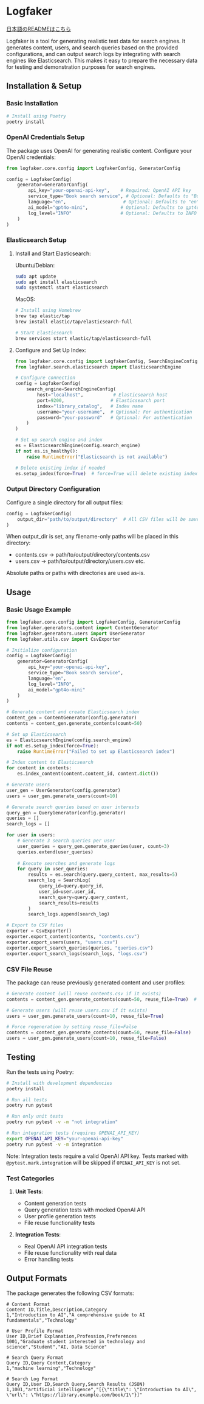 # Logfaker

[日本語のREADMEはこちら](README.ja.md)

Logfaker is a tool for generating realistic test data for search engines. It generates content, users, and search queries based on the provided configurations, and can output search logs by integrating with search engines like Elasticsearch. This makes it easy to prepare the necessary data for testing and demonstration purposes for search engines.

## Installation & Setup

### Basic Installation

```bash
# Install using Poetry
poetry install
```

### OpenAI Credentials Setup

The package uses OpenAI for generating realistic content. Configure your OpenAI credentials:

```python
from logfaker.core.config import LogfakerConfig, GeneratorConfig

config = LogfakerConfig(
    generator=GeneratorConfig(
        api_key="your-openai-api-key",    # Required: OpenAI API key
        service_type="Book search service", # Optional: Defaults to "Book search service"
        language="en",                     # Optional: Defaults to "en"
        ai_model="gpt4o-mini",            # Optional: Defaults to gpt4o-mini
        log_level="INFO"                  # Optional: Defaults to INFO
    )
)
```

### Elasticsearch Setup

1. Install and Start Elasticsearch:

   Ubuntu/Debian:
   ```bash
   sudo apt update
   sudo apt install elasticsearch
   sudo systemctl start elasticsearch
   ```

   MacOS:
   ```bash
   # Install using Homebrew
   brew tap elastic/tap
   brew install elastic/tap/elasticsearch-full
   
   # Start Elasticsearch
   brew services start elastic/tap/elasticsearch-full
   ```

2. Configure and Set Up Index:
   ```python
   from logfaker.core.config import LogfakerConfig, SearchEngineConfig
   from logfaker.search.elasticsearch import ElasticsearchEngine

   # Configure connection
   config = LogfakerConfig(
       search_engine=SearchEngineConfig(
           host="localhost",           # Elasticsearch host
           port=9200,                 # Elasticsearch port
           index="library_catalog",   # Index name
           username="your-username",  # Optional: For authentication
           password="your-password"   # Optional: For authentication
       )
   )

   # Set up search engine and index
   es = ElasticsearchEngine(config.search_engine)
   if not es.is_healthy():
       raise RuntimeError("Elasticsearch is not available")
   
   # Delete existing index if needed
   es.setup_index(force=True)  # force=True will delete existing index
   ```

### Output Directory Configuration

Configure a single directory for all output files:

```python
config = LogfakerConfig(
    output_dir="path/to/output/directory"  # All CSV files will be saved here
)
```

When output_dir is set, any filename-only paths will be placed in this directory:
- contents.csv -> path/to/output/directory/contents.csv
- users.csv -> path/to/output/directory/users.csv
etc.

Absolute paths or paths with directories are used as-is.

## Usage

### Basic Usage Example

```python
from logfaker.core.config import LogfakerConfig, GeneratorConfig
from logfaker.generators.content import ContentGenerator
from logfaker.generators.users import UserGenerator
from logfaker.utils.csv import CsvExporter

# Initialize configuration
config = LogfakerConfig(
    generator=GeneratorConfig(
        api_key="your-openai-api-key",
        service_type="Book search service",
        language="en",
        log_level="INFO",
        ai_model="gpt4o-mini"
    )
)

# Generate content and create Elasticsearch index
content_gen = ContentGenerator(config.generator)
contents = content_gen.generate_contents(count=50)

# Set up Elasticsearch
es = ElasticsearchEngine(config.search_engine)
if not es.setup_index(force=True):
    raise RuntimeError("Failed to set up Elasticsearch index")

# Index content to Elasticsearch
for content in contents:
    es.index_content(content.content_id, content.dict())

# Generate users
user_gen = UserGenerator(config.generator)
users = user_gen.generate_users(count=10)

# Generate search queries based on user interests
query_gen = QueryGenerator(config.generator)
queries = []
search_logs = []

for user in users:
    # Generate 3 search queries per user
    user_queries = query_gen.generate_queries(user, count=3)
    queries.extend(user_queries)
    
    # Execute searches and generate logs
    for query in user_queries:
        results = es.search(query.query_content, max_results=5)
        search_log = SearchLog(
            query_id=query.query_id,
            user_id=user.user_id,
            search_query=query.query_content,
            search_results=results
        )
        search_logs.append(search_log)

# Export to CSV files
exporter = CsvExporter()
exporter.export_content(contents, "contents.csv")
exporter.export_users(users, "users.csv")
exporter.export_search_queries(queries, "queries.csv")
exporter.export_search_logs(search_logs, "logs.csv")
```

### CSV File Reuse

The package can reuse previously generated content and user profiles:

```python
# Generate content (will reuse contents.csv if it exists)
contents = content_gen.generate_contents(count=50, reuse_file=True)  # Default: reuse_file=True

# Generate users (will reuse users.csv if it exists)
users = user_gen.generate_users(count=10, reuse_file=True)

# Force regeneration by setting reuse_file=False
contents = content_gen.generate_contents(count=50, reuse_file=False)
users = user_gen.generate_users(count=10, reuse_file=False)
```

## Testing

Run the tests using Poetry:

```bash
# Install with development dependencies
poetry install

# Run all tests
poetry run pytest

# Run only unit tests
poetry run pytest -v -m "not integration"

# Run integration tests (requires OPENAI_API_KEY)
export OPENAI_API_KEY="your-openai-api-key"
poetry run pytest -v -m integration
```

Note: Integration tests require a valid OpenAI API key. Tests marked with `@pytest.mark.integration` will be skipped if `OPENAI_API_KEY` is not set.

### Test Categories

1. **Unit Tests**:
   - Content generation tests
   - Query generation tests with mocked OpenAI API
   - User profile generation tests
   - File reuse functionality tests

2. **Integration Tests**:
   - Real OpenAI API integration tests
   - File reuse functionality with real data
   - Error handling tests

## Output Formats

The package generates the following CSV formats:

```csv
# Content Format
Content ID,Title,Description,Category
1,"Introduction to AI","A comprehensive guide to AI fundamentals","Technology"

# User Profile Format
User ID,Brief Explanation,Profession,Preferences
1001,"Graduate student interested in technology and science","Student","AI, Data Science"

# Search Query Format
Query ID,Query Content,Category
1,"machine learning","Technology"

# Search Log Format
Query ID,User ID,Search Query,Search Results (JSON)
1,1001,"artificial intelligence","[{\"title\": \"Introduction to AI\", \"url\": \"https://library.example.com/book/1\"}]"
```
